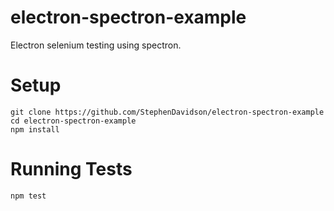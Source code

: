 # electron-spectron-example
Electron selenium testing using spectron.

# Setup

```
git clone https://github.com/StephenDavidson/electron-spectron-example
cd electron-spectron-example
npm install
```

# Running Tests
```
npm test
```
